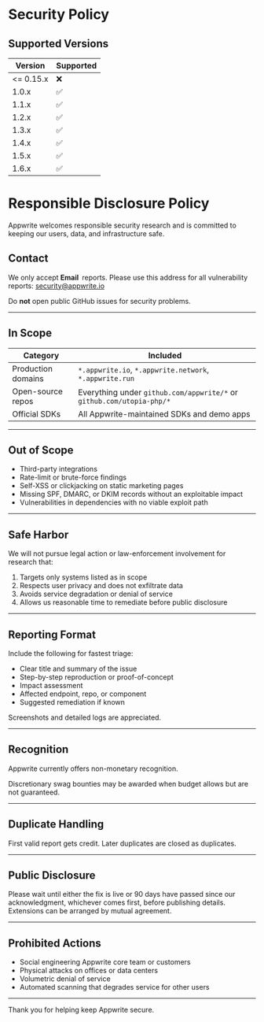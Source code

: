 # Security Policy

## Supported Versions

| Version   | Supported          |
| --------- | ------------------ |
| <= 0.15.x | :x:                |
| 1.0.x     | :white_check_mark: |
| 1.1.x     | :white_check_mark: |
| 1.2.x     | :white_check_mark: |
| 1.3.x     | :white_check_mark: |
| 1.4.x     | :white_check_mark: |
| 1.5.x     | :white_check_mark: |
| 1.6.x     | :white_check_mark: |

# Responsible Disclosure Policy

Appwrite welcomes responsible security research and is committed to keeping our users, data, and infrastructure safe.

## Contact

We only accept **Email** reports. Please use this address for all vulnerability reports: security@appwrite.io  

Do **not** open public GitHub issues for security problems.

---

## In Scope

| Category           | Included |
|--------------------|----------|
| Production domains | `*.appwrite.io`, `*.appwrite.network`, `*.appwrite.run` |
| Open-source repos  | Everything under `github.com/appwrite/*` or `github.com/utopia-php/*`|
| Official SDKs      | All Appwrite-maintained SDKs and demo apps |

---

## Out of Scope

* Third-party integrations
* Rate-limit or brute-force findings 
* Self-XSS or clickjacking on static marketing pages
* Missing SPF, DMARC, or DKIM records without an exploitable impact
* Vulnerabilities in dependencies with no viable exploit path

---

## Safe Harbor

We will not pursue legal action or law-enforcement involvement for research that:

1. Targets only systems listed as in scope  
2. Respects user privacy and does not exfiltrate data  
3. Avoids service degradation or denial of service  
4. Allows us reasonable time to remediate before public disclosure  

---

## Reporting Format

Include the following for fastest triage:

* Clear title and summary of the issue
* Step-by-step reproduction or proof-of-concept
* Impact assessment
* Affected endpoint, repo, or component
* Suggested remediation if known

Screenshots and detailed logs are appreciated.

---

## Recognition

Appwrite currently offers non-monetary recognition.

Discretionary swag bounties may be awarded when budget allows but are not guaranteed.

---

## Duplicate Handling

First valid report gets credit. Later duplicates are closed as duplicates.

---

## Public Disclosure

Please wait until either the fix is live or 90 days have passed since our acknowledgment, whichever comes first, before publishing details. Extensions can be arranged by mutual agreement.

---

## Prohibited Actions

* Social engineering Appwrite core team or customers
* Physical attacks on offices or data centers
* Volumetric denial of service
* Automated scanning that degrades service for other users

---

Thank you for helping keep Appwrite secure.
